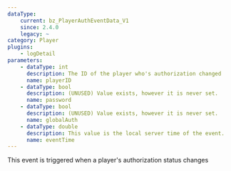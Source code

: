 ```yaml
---
dataType:
    current: bz_PlayerAuthEventData_V1
    since: 2.4.0
    legacy: ~
category: Player
plugins:
    - logDetail
parameters:
    - dataType: int
      description: The ID of the player who's authorization changed
      name: playerID
    - dataType: bool
      description: (UNUSED) Value exists, however it is never set.
      name: password
    - dataType: bool
      description: (UNUSED) Value exists, however it is never set.
      name: globalAuth
    - dataType: double
      description: This value is the local server time of the event.
      name: eventTime
---
```


This event is triggered when a player's authorization status changes
